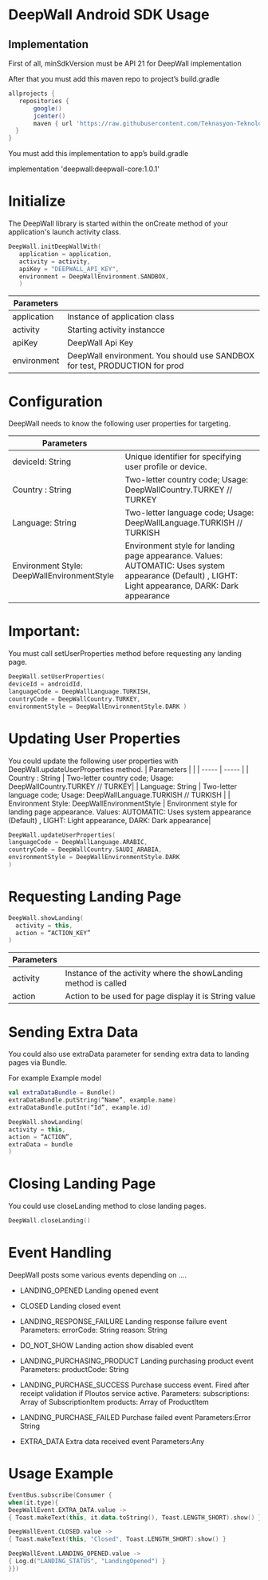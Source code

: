 # DeepWall Android SDK Usage

## Implementation

First of all, minSdkVersion must be API 21 for DeepWall implementation

After that you must add this maven repo to project’s build.gradle

```gradle
allprojects {
   repositories {
       google()
       jcenter()
       maven { url 'https://raw.githubusercontent.com/Teknasyon-Teknoloji/deepwall-android-sdk/master/' }
  }
} 
``` 

You must add this implementation to app’s build.gradle

implementation 'deepwall:deepwall-core:1.0.1'

# Initialize
The DeepWall library is started within the onCreate method of your application's launch activity class.

```kotlin
DeepWall.initDeepWallWith(
   application = application,
   activity = activity,
   apiKey = "DEEPWALL_API_KEY",
   environment = DeepWallEnvironment.SANDBOX,
   )
   ``` 



| Parameters | |
| ----- | ----- |
| application | Instance of application class |
| activity | Starting activity instancce |
| apiKey | DeepWall Api Key |
| environment | DeepWall environment. You should use SANDBOX for test, PRODUCTION for prod |




# Configuration

DeepWall needs to know the following user properties for targeting.

| Parameters | |
| ----- | ----- |
| deviceId: String | Unique identifier for specifying user profile or device. |
| Country : String | Two-letter country code; Usage: DeepWallCountry.TURKEY // TURKEY|
| Language: String | Two-letter language code; Usage: DeepWallLanguage.TURKISH // TURKISH  |
| Environment Style: DeepWallEnvironmentStyle | Environment style for landing page appearance. Values: AUTOMATIC: Uses system appearance (Default) , LIGHT: Light appearance, DARK: Dark appearance|





# Important:
You must call setUserProperties method before requesting any landing page.

```kotlin
DeepWall.setUserProperties( 
deviceId = androidId, 
languageCode = DeepWallLanguage.TURKISH, 
countryCode = DeepWallCountry.TURKEY,
environmentStyle = DeepWallEnvironmentStyle.DARK )
 ``` 
 
# Updating User Properties

You could update the following user properties with DeepWall.updateUserProperties method.
| Parameters | |
| ----- | ----- |
| Country : String | Two-letter country code; Usage: DeepWallCountry.TURKEY // TURKEY|
| Language: String | Two-letter language code; Usage: DeepWallLanguage.TURKISH // TURKISH  |
| Environment Style: DeepWallEnvironmentStyle | Environment style for landing page appearance. Values: AUTOMATIC: Uses system appearance (Default) , LIGHT: Light appearance, DARK: Dark appearance|

 ```kotlin
DeepWall.updateUserProperties(
languageCode = DeepWallLanguage.ARABIC, 
countryCode = DeepWallCountry.SAUDI_ARABIA,
environmentStyle = DeepWallEnvironmentStyle.DARK  
)
 ``` 

# Requesting Landing Page

 ``` kotlin
DeepWall.showLanding(
   activity = this,
   action = “ACTION_KEY”
)
 ``` 

| Parameters | |
| ----- | ----- |
| activity | Instance of the activity where the showLanding method is called |
| action | Action to be used for page display it is String value|

 
# Sending Extra Data
You could also use extraData parameter for sending extra data to landing pages via Bundle. 

For example Example model

 ``` kotlin
val extraDataBundle = Bundle()
extraDataBundle.putString(“Name”, example.name)
extraDataBundle.putInt(“Id”, example.id)
 ``` 

 ``` kotlin 
DeepWall.showLanding(
activity = this,
action = “ACTION”,
extraData = bundle
)
 ``` 
 
# Closing Landing Page
You could use closeLanding method to close landing pages.
 ``` kotlin
DeepWall.closeLanding()
 ``` 
 
# Event Handling
DeepWall posts some various events depending on ....

- LANDING_OPENED
Landing opened event
 
- CLOSED
Landing closed event

- LANDING_RESPONSE_FAILURE
Landing response failure event
Parameters:
errorCode: String
reason: String

- DO_NOT_SHOW
Landing action show disabled event

- LANDING_PURCHASING_PRODUCT
Landing purchasing product event
Parameters:
productCode: String


- LANDING_PURCHASE_SUCCESS
Purchase success event. Fired after receipt validation if Ploutos service active.
Parameters:
subscriptions: Array of SubscriptionItem
products: Array of ProductItem


- LANDING_PURCHASE_FAILED
Purchase failed event
Parameters:Error String

- EXTRA_DATA
Extra data received event
Parameters:Any

# Usage Example

 ``` kotlin
EventBus.subscribe(Consumer { 
when(it.type){
DeepWallEvent.EXTRA_DATA.value -> 
{ Toast.makeText(this, it.data.toString(), Toast.LENGTH_SHORT).show() } 

DeepWallEvent.CLOSED.value -> 
{ Toast.makeText(this, "Closed", Toast.LENGTH_SHORT).show() } 

DeepWallEvent.LANDING_OPENED.value -> 
{ Log.d("LANDING_STATUS", "LandingOpened") } 
}})
 ``` 
 



